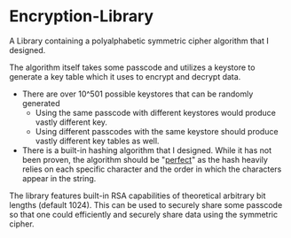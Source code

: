 # Encryption-Library

A Library containing a polyalphabetic symmetric cipher algorithm that I designed.

The algorithm itself takes some passcode and utilizes a keystore to generate a key table which it uses to encrypt and decrypt data.

* There are over 10^501 possible keystores that can be randomly generated
   * Using the same passcode with different keystores would produce vastly different key.
   * Using different passcodes with the same keystore should produce vastly different key tables as well.
* There is a built-in hashing algorithm that I designed. While it has not been proven, the algorithm should be "[perfect](https://en.wikipedia.org/wiki/Perfect_hash_function)" as the hash heavily relies on each specific character and the order in which the characters appear in the string.

The library features built-in RSA capabilities of theoretical arbitrary bit lengths (default 1024). This can be used to securely share some passcode so that one could efficiently and securely share data using the symmetric cipher.
